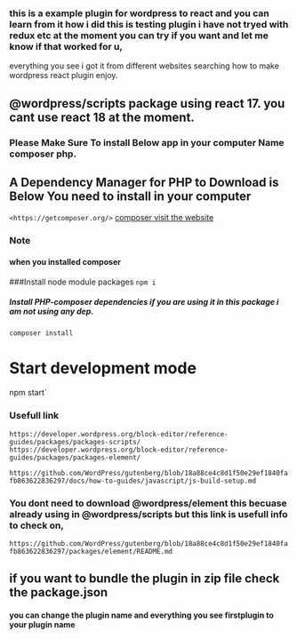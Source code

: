 ### this is a example plugin for wordpress to react and you can learn from it how i did this is testing plugin i have not tryed with redux etc at the moment you can try if you want and let me know if that worked for u,

everything you see i got it from different websites searching how to make wordpress react plugin
enjoy.

## @wordpress/scripts package using react 17. you cant use react 18 at the moment.

### Please Make Sure To install Below app in your computer Name composer php.

## A Dependency Manager for PHP to Download is Below You need to install in your computer

`<https://getcomposer.org/>`
[composer visit the website](https://getcomposer.org)

### Note

#### when you installed composer

###Install node module packages
`npm i`

##### Install PHP-composer dependencies if you are using it in this package i am not using any dep.

`composer install`

# Start development mode

npm start`

### Usefull link

`https://developer.wordpress.org/block-editor/reference-guides/packages/packages-scripts/ `
`https://developer.wordpress.org/block-editor/reference-guides/packages/packages-element/ `

`https://github.com/WordPress/gutenberg/blob/18a88ce4c8d1f50e29ef1840fafb863622836297/docs/how-to-guides/javascript/js-build-setup.md `

### You dont need to download @wordpress/element this becuase already using in @wordpress/scripts but this link is usefull info to check on,

`https://github.com/WordPress/gutenberg/blob/18a88ce4c8d1f50e29ef1840fafb863622836297/packages/element/README.md`

## if you want to bundle the plugin in zip file check the package.json

#### you can change the plugin name and everything you see firstplugin to your plugin name
